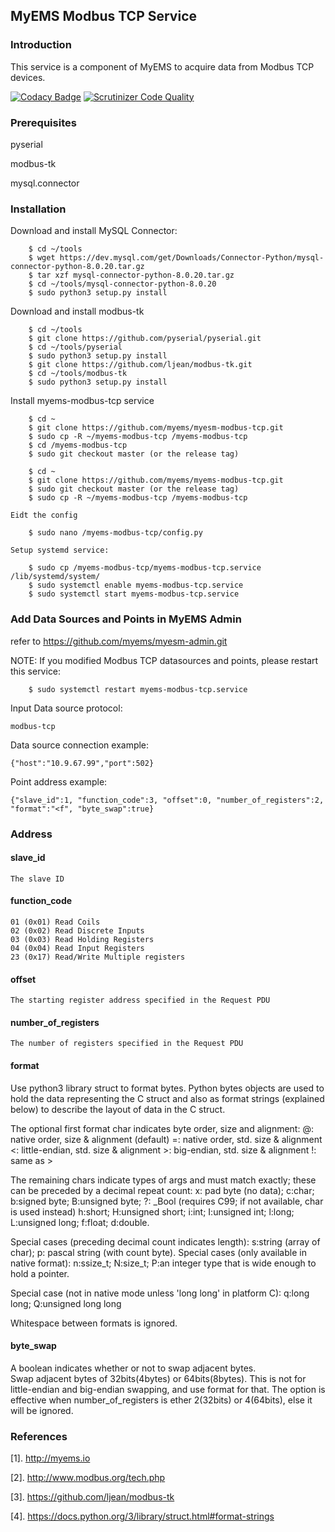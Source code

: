 ## MyEMS Modbus TCP Service

### Introduction
This service is a component of MyEMS to acquire data from Modbus TCP devices.

[![Codacy Badge](https://api.codacy.com/project/badge/Grade/6b4a22007133463d99493e1798266829)](https://app.codacy.com/gh/myems/myems-modbus-tcp?utm_source=github.com&utm_medium=referral&utm_content=myems/myems-modbus-tcp&utm_campaign=Badge_Grade_Settings)
[![Scrutinizer Code Quality](https://scrutinizer-ci.com/g/myems/myems-modbus-tcp/badges/quality-score.png?b=master)](https://scrutinizer-ci.com/g/myems/myems-modbus-tcp/?branch=master)

### Prerequisites
pyserial

modbus-tk

mysql.connector

### Installation

Download and install MySQL Connector:
```
    $ cd ~/tools
    $ wget https://dev.mysql.com/get/Downloads/Connector-Python/mysql-connector-python-8.0.20.tar.gz
    $ tar xzf mysql-connector-python-8.0.20.tar.gz
    $ cd ~/tools/mysql-connector-python-8.0.20
    $ sudo python3 setup.py install
```

Download and install modbus-tk
```
    $ cd ~/tools
    $ git clone https://github.com/pyserial/pyserial.git
    $ cd ~/tools/pyserial
    $ sudo python3 setup.py install
    $ git clone https://github.com/ljean/modbus-tk.git
    $ cd ~/tools/modbus-tk
    $ sudo python3 setup.py install

```

Install myems-modbus-tcp service
```
    $ cd ~
    $ git clone https://github.com/myems/myesm-modbus-tcp.git
    $ sudo cp -R ~/myems-modbus-tcp /myems-modbus-tcp
    $ cd /myems-modbus-tcp
    $ sudo git checkout master (or the release tag)
```
```
    $ cd ~
    $ git clone https://github.com/myems/myems-modbus-tcp.git
    $ sudo git checkout master (or the release tag)
    $ sudo cp -R ~/myems-modbus-tcp /myems-modbus-tcp
```
    Eidt the config
```
    $ sudo nano /myems-modbus-tcp/config.py
```
    Setup systemd service:
```
    $ sudo cp /myems-modbus-tcp/myems-modbus-tcp.service /lib/systemd/system/
    $ sudo systemctl enable myems-modbus-tcp.service
    $ sudo systemctl start myems-modbus-tcp.service
```



### Add Data Sources and Points in MyEMS Admin 
refer to https://github.com/myems/myesm-admin.git

NOTE: If you modified Modbus TCP datasources and points, please restart this service:
```
    $ sudo systemctl restart myems-modbus-tcp.service
```

Input Data source protocol: 
```
modbus-tcp
```
Data source connection example:
```
{"host":"10.9.67.99","port":502}
```

Point address example:
```
{"slave_id":1, "function_code":3, "offset":0, "number_of_registers":2, "format":"<f", "byte_swap":true}
```

### Address 

#### slave_id
    The slave ID

#### function_code
    01 (0x01) Read Coils
    02 (0x02) Read Discrete Inputs
    03 (0x03) Read Holding Registers
    04 (0x04) Read Input Registers
    23 (0x17) Read/Write Multiple registers

#### offset
    The starting register address specified in the Request PDU

#### number_of_registers
    The number of registers specified in the Request PDU

#### format
Use python3 library struct to format bytes.
Python bytes objects are used to hold the data representing the C struct
and also as format strings (explained below) to describe the layout of data in the C struct.

The optional first format char indicates byte order, size and alignment:
    @: native order, size & alignment (default)
    =: native order, std. size & alignment
    <: little-endian, std. size & alignment
    >: big-endian, std. size & alignment
    !: same as >

The remaining chars indicate types of args and must match exactly;
these can be preceded by a decimal repeat count:
    x: pad byte (no data); c:char; b:signed byte; B:unsigned byte;
    ?: _Bool (requires C99; if not available, char is used instead)
    h:short; H:unsigned short; i:int; I:unsigned int;
    l:long; L:unsigned long; f:float; d:double.

Special cases (preceding decimal count indicates length):
    s:string (array of char); p: pascal string (with count byte).
Special cases (only available in native format):
    n:ssize_t; N:size_t;
    P:an integer type that is wide enough to hold a pointer.

Special case (not in native mode unless 'long long' in platform C):
    q:long long; Q:unsigned long long

Whitespace between formats is ignored.

#### byte_swap
A boolean indicates whether or not to swap adjacent bytes.  
Swap adjacent bytes of 32bits(4bytes) or 64bits(8bytes).
This is not for little-endian and big-endian swapping, and use format for that.
The option is effective when number_of_registers is ether 2(32bits) or 4(64bits), 
else it will be ignored.


### References
  [1]. http://myems.io
  
  [2]. http://www.modbus.org/tech.php
  
  [3]. https://github.com/ljean/modbus-tk

  [4]. https://docs.python.org/3/library/struct.html#format-strings